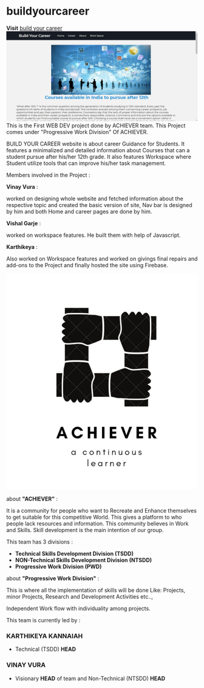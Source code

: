 # buildyourcareer
**Visit** [build your career](https://buildyourcareer-achiever.web.app/index.html)
![buildyourcareer](bycpic.jpg)
This is the First WEB DEV project done by ACHIEVER team.
This Project comes under "Progressive Work Division" Of ACHIEVER.
      
BUILD YOUR CAREER website is about career Guidance for Students.
It features a minimalized and detailed information about Courses that can a student pursue after his/her 12th grade.
It also features Workspace where Student utilize tools that can improve his/her task management.
      
Members involved in the Project : 

 **Vinay Vura** :
      
   worked on designing whole website and fetched information about the respective topic 
      and created the basic version of site, Nav bar is designed by him and both Home and career pages are done by him.
      
 **Vishal Garje** : 
      
  worked on workspace features. He built them with help of Javascript.
      
 **Karthikeya** :

  Also worked on Workspace features and worked on givings final repairs and add-ons to the Project 
       and finally hosted the site using Firebase.
      
   
   
   
   
   
  ![achiever](achiever.png)
  
  
  
  
 about **"ACHIEVER"** :
      
   It is a community for people who want to Recreate and Enhance themselves to get suitable for this competitive World.
          This gives a platform to who people lack resources and information. 
          This community believes in Work and Skills.
          Skill development is the main intention of our group.
      
   This team has 3 divisions :
   * **Technical Skills Development Division (TSDD)**
   * **NON-Technical Skills Development Division (NTSDD)**
   * **Progressive Work Division (PWD)**
   
   
   about **"Progressive Work Division"** :
      
   This is where all the implementation of skills will be done
          Like: Projects, minor Projects, Research and Development Activities etc..,
      
   Independent Work flow with individuality among projects.
   
   
   
   
   This team is currently led by :

  ### **KARTHIKEYA KANNAIAH**
   
   * Technical (TSDD) **HEAD**

  ### **VINAY VURA**
   
   * Visionary **HEAD** of team and Non-Technical (NTSDD) **HEAD**
